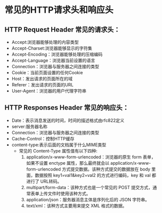 # 常见的HTTP请求头和响应头
## HTTP Request Header 常见的请求头：
* Accept:浏览器能够处理的内容类型
* Accept-Charset:浏览器能够显示的字符集
* Accept-Encoding：浏览器能够处理的压缩编码
* Accept-Language：浏览器当前设置的语言
* Connection：浏览器与服务器之间连接的类型
* Cookie：当前页面设置的任何Cookie
* Host：发出请求的页面所在的域
* Referer：发出请求的页面的URL
* User-Agent：浏览器的用户代理字符串

## HTTP Responses Header 常见的响应头：
* Date：表示消息发送的时间，时间的描述格式由rfc822定义
* server:服务器名称
* Connection：浏览器与服务器之间连接的类型
* Cache-Control：控制HTTP缓存
* content-type:表示后面的文档属于什么MIME类型
    * 常见的 Content-Type 属性值有以下四种:
        1. application/x-www-form-urlencoded：浏览器的原生 form 表单，如果不设置 enctype 属性，那么最终就会以 application/x-www-form-urlencoded 方式提交数据。该种方式提交的数据放在 body 里面，数据按照 key1=val1&key2=val2 的方式进行编码，key 和 val 都进行了 URL转码。
        2. multipart/form-data：该种方式也是一个常见的 POST 提交方式，通常表单上传文件时使用该种方式。
        3. application/json：服务器消息主体是序列化后的 JSON 字符串。
        4. text/xml：该种方式主要用来提交 XML 格式的数据。

